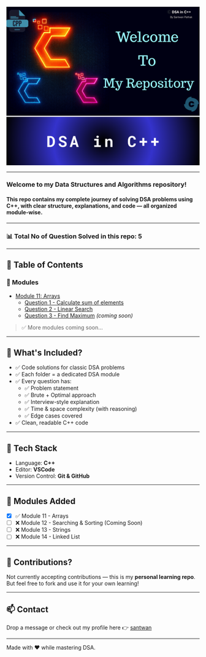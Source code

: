 
![Thumbnail](./theme.png)
![Thumbnail](./DSA%20in%20C++.png)

---
### Welcome to my Data Structures and Algorithms repository!  
#### This repo contains my complete journey of solving DSA problems using **C++**, with clear structure, explanations, and code — all organized module-wise.
---
### 📊 Total No of Question Solved in this repo: 5
---

## 📑 Table of Contents

### 📘 Modules

- [Module 11: Arrays](./Module%2011%20Arrays/readme.md)
  - [Question 1 - Calculate sum of elements](./Module%2011%20Arrays/Questions/Question-1.cpp)
  - [Question 2 - Linear Search](./Module%2011%20Arrays/Questions/Question-2-Linear-Search.cpp)
  - [Question 3 - Find Maximum](./Module%2011%20Arrays/Questions/Question-3.cpp) *(coming soon)*

> ✅ More modules coming soon...


---

## 🧠 What's Included?

- ✅ Code solutions for classic DSA problems
- ✅ Each folder = a dedicated DSA module
- ✅ Every question has:
  - ✅ Problem statement
  - ✅ Brute + Optimal approach
  - ✅ Interview-style explanation
  - ✅ Time & space complexity (with reasoning)
  - ✅ Edge cases covered
- ✅ Clean, readable C++ code

---

## 🔧 Tech Stack

- Language: **C++**
- Editor: **VSCode**
- Version Control: **Git & GitHub**

---

## 📘 Modules Added

- [x] ✅ Module 11 - Arrays
- [ ] ❌ Module 12 - Searching & Sorting (Coming Soon)
- [ ] ❌ Module 13 - Strings
- [ ] ❌ Module 14 - Linked List

---

## 🙌 Contributions?

Not currently accepting contributions — this is my **personal learning repo**.  
But feel free to fork and use it for your own learning!

---

## 📫 Contact

Drop a message or check out my profile here 👉 [santwan](https://github.com/santwan)

---

Made with ❤️ while mastering DSA.

